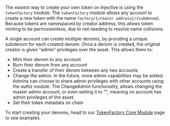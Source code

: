 The easiest way to create your own token on Injective is using the `tokenfactory` module. The `tokenfactory` module allows any account to create a new token with the name `factory/{creator address}/{subdenom}`. Because tokens are namespaced by creator address, this allows token minting to be permissionless, due to not needing to resolve name collisions.

A single account can create multiple denoms, by providing a unique subdenom for each created denom. Once a denom is created, the original creator is given "admin" privileges over the asset. This allows them to:

- Mint their denom to any account
- Burn their denom from any account
- Create a transfer of their denom between any two accounts
- Change the admin. In the future, more admin capabilities may be added. Admins can choose to share admin privileges with other accounts using the authz module. The ChangeAdmin functionality, allows changing the master admin account, or even setting it to "", meaning no account has admin privileges of the asset.
- Set their token metadata on chain

To start creating your denoms, head to our [TokenFactory Core Module](./../../core-modules/tokenfactory.md) page to see examples.
